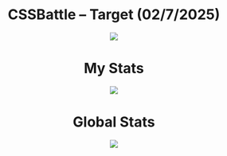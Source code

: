 <h1 align="center">CSSBattle – Target (02/7/2025)</h1>

<p align="center">
  <img src="https://github.com/user-attachments/assets/1f49977e-887b-49ea-b0cf-bcada2e5711f">
</p>

<h1 align="center">My Stats</h1>

<p align="center">
  <img src="https://github.com/user-attachments/assets/a172456e-2d4c-480b-9312-ea5a65618945">
</p>

<h1 align="center">Global Stats</h1>

<p align="center">
  <img src="https://github.com/user-attachments/assets/3fa432fd-1844-4993-81f6-b788ba3775a8">
</p>
